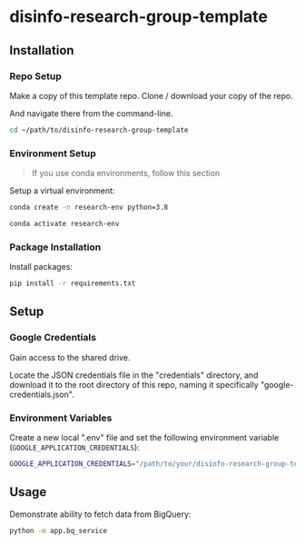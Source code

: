 # disinfo-research-group-template


## Installation

### Repo Setup

Make a copy of this template repo. Clone / download your copy of the repo.

And navigate there from the command-line.

```sh
cd ~/path/to/disinfo-research-group-template
```

### Environment Setup

> If you use conda environments, follow this section


Setup a virtual environment:

```sh
conda create -n research-env python=3.8
```

```sh
conda activate research-env
```

### Package Installation

Install packages:

```sh
pip install -r requirements.txt
```


## Setup

### Google Credentials

Gain access to the shared drive.

Locate the JSON credentials file in the "credentials" directory, and download it to the root directory of this repo, naming it specifically "google-credentials.json".

### Environment Variables

Create a new local ".env" file and set the following environment variable (`GOOGLE_APPLICATION_CREDENTIALS`):

```sh
GOOGLE_APPLICATION_CREDENTIALS="/path/to/your/disinfo-research-group-template/google-credentials.json"
```

## Usage


Demonstrate ability to fetch data from BigQuery:

```sh
python -m app.bq_service
```
